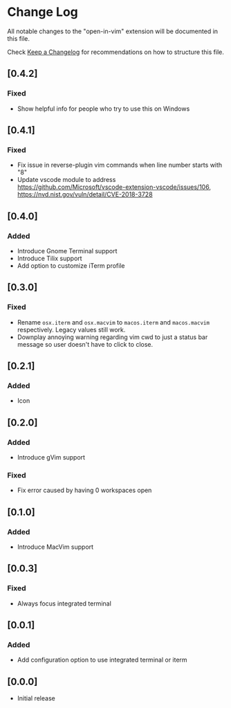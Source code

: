 # Change Log
All notable changes to the "open-in-vim" extension will be documented in this file.

Check [Keep a Changelog](http://keepachangelog.com/) for recommendations on how to structure this file.

## [0.4.2]
### Fixed
- Show helpful info for people who try to use this on Windows

## [0.4.1]
### Fixed
- Fix issue in reverse-plugin vim commands when line number starts with "8"
- Update vscode module to address https://github.com/Microsoft/vscode-extension-vscode/issues/106, https://nvd.nist.gov/vuln/detail/CVE-2018-3728

## [0.4.0]
### Added
- Introduce Gnome Terminal support
- Introduce Tilix support
- Add option to customize iTerm profile

## [0.3.0]
### Fixed
- Rename `osx.iterm` and `osx.macvim` to `macos.iterm` and `macos.macvim` respectively. Legacy values still work.
- Downplay annoying warning regarding vim cwd to just a status bar message so user doesn't have to click to close.

## [0.2.1]
### Added
- Icon

## [0.2.0]
### Added
- Introduce gVim support

### Fixed
- Fix error caused by having 0 workspaces open

## [0.1.0]
### Added
- Introduce MacVim support

## [0.0.3]
### Fixed
- Always focus integrated terminal

## [0.0.1]
### Added
- Add configuration option to use integrated terminal or iterm

## [0.0.0]
- Initial release
